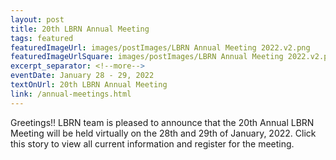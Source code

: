 ```yaml
---
layout: post
title: 20th LBRN Annual Meeting
tags: featured
featuredImageUrl: images/postImages/LBRN Annual Meeting 2022.v2.png
featuredImageUrlSquare: images/postImages/LBRN Annual Meeting 2022.v2.png
excerpt_separator: <!--more-->
eventDate: January 28 - 29, 2022
textOnUrl: 20th LBRN Annual Meeting
link: /annual-meetings.html
---
```

<p>Greetings!! LBRN team is pleased to announce that the 20th Annual LBRN Meeting will be held virtually on the 28th and 29th of January, 2022. Click this story to view all current information and register for the meeting.</p>